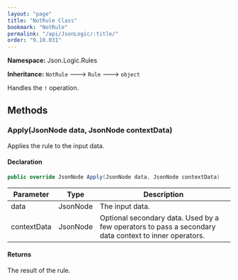 ```yaml
---
layout: "page"
title: "NotRule Class"
bookmark: "NotRule"
permalink: "/api/JsonLogic/:title/"
order: "9.10.031"
---
```

**Namespace:** Json.Logic.Rules

**Inheritance:**
`NotRule`
 🡒 
`Rule`
 🡒 
`object`

Handles the `!` operation.

## Methods

### Apply(JsonNode data, JsonNode contextData)

Applies the rule to the input data.

#### Declaration

```c#
public override JsonNode Apply(JsonNode data, JsonNode contextData)
```

| Parameter | Type | Description |
|---|---|---|
| data | JsonNode | The input data. |
| contextData | JsonNode | Optional secondary data.  Used by a few operators to pass a secondary<br>    data context to inner operators. |


#### Returns

The result of the rule.

